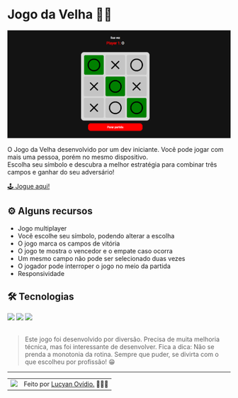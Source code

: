 # Jogo da Velha 👵🏾

<img src="./.github/preview.png" alt="Preview do projeto" />

O Jogo da Velha desenvolvido por um dev iniciante. Você pode jogar com mais uma pessoa, porém no mesmo dispositivo. <br>
Escolha seu símbolo e descubra a melhor estratégia para combinar três campos e ganhar do seu adversário!

[🕹 Jogue aqui!](https://lucyanovidio.github.io/tic-tac-toe/)

## ⚙ Alguns recursos

* Jogo multiplayer
* Você escolhe seu símbolo, podendo alterar a escolha
* O jogo marca os campos de vitória
* O jogo te mostra o vencedor e o empate caso ocorra
* Um mesmo campo não pode ser selecionado duas vezes
* O jogador pode interroper o jogo no meio da partida
* Responsividade

## 🛠 Tecnologias

<div>
  <img src="https://img.shields.io/badge/HTML5-E34F26?style=for-the-badge&logo=html5&logoColor=white" />
  <img src="https://img.shields.io/badge/CSS3-1572B6?style=for-the-badge&logo=css3&logoColor=white" />
  <img src="https://img.shields.io/badge/JavaScript-F7DF1E?style=for-the-badge&logo=javascript&logoColor=black" />
</div>

<br>

> Este jogo foi desenvolvido por diversão. Precisa de muita melhoria técnica, mas foi interessante de desenvolver. Fica a dica: Não se prenda a monotonia da rotina. Sempre que puder, se divirta com o que escolheu por profissão! 😁

---

<table>
  <tr>
    <td>
      <img src="https://github.com/lucyanovidio.png" width="100px" />
    </td>
    <td>
      Feito por <a href="https://github.com/lucyanovidio">Lucyan Ovídio.</a> 🙋🏿‍♂️
    </td>
  </tr>
</table>
